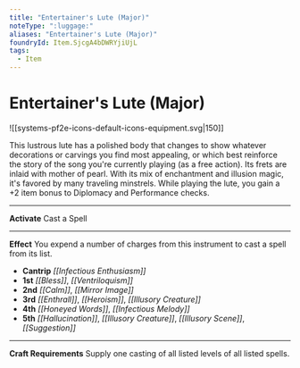 ```yaml
---
title: "Entertainer's Lute (Major)"
noteType: ":luggage:"
aliases: "Entertainer's Lute (Major)"
foundryId: Item.SjcgA4bDWRYjiUjL
tags:
  - Item
---
```


# Entertainer's Lute (Major)
![[systems-pf2e-icons-default-icons-equipment.svg|150]]

This lustrous lute has a polished body that changes to show whatever decorations or carvings you find most appealing, or which best reinforce the story of the song you're currently playing (as a free action). Its frets are inlaid with mother of pearl. With its mix of enchantment and illusion magic, it's favored by many traveling minstrels. While playing the lute, you gain a +2 item bonus to Diplomacy and Performance checks.

* * *

**Activate** Cast a Spell

* * *

**Effect** You expend a number of charges from this instrument to cast a spell from its list.

*   **Cantrip** _[[Infectious Enthusiasm]]_
*   **1st** _[[Bless]]_, _[[Ventriloquism]]_
*   **2nd** _[[Calm]]_, _[[Mirror Image]]_
*   **3rd** _[[Enthrall]]_, _[[Heroism]]_, _[[Illusory Creature]]_
*   **4th** _[[Honeyed Words]]_, _[[Infectious Melody]]_
*   **5th** _[[Hallucination]]_, _[[Illusory Creature]]_, _[[Illusory Scene]]_, _[[Suggestion]]_

* * *

**Craft Requirements** Supply one casting of all listed levels of all listed spells.
